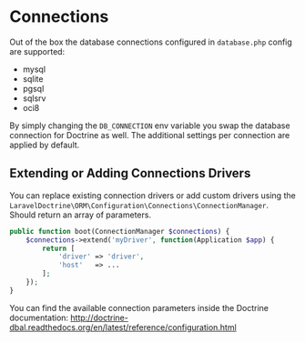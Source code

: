 # Connections

Out of the box the database connections configured in `database.php` config are supported:

* mysql 
* sqlite 
* pgsql 
* sqlsrv 
* oci8
 
By simply changing the `DB_CONNECTION` env variable you swap the database connection for Doctrine as well.
The additional settings per connection are applied by default.

## Extending or Adding Connections Drivers

You can replace existing connection drivers or add custom drivers using the `LaravelDoctrine\ORM\Configuration\Connections\ConnectionManager`. Should return an array of parameters.

```php
public function boot(ConnectionManager $connections) {
    $connections->extend('myDriver', function(Application $app) {
        return [
            'driver' => 'driver',
            'host'   => ...
        ];
    });
}
```

You can find the available connection parameters inside the Doctrine documentation: http://doctrine-dbal.readthedocs.org/en/latest/reference/configuration.html
